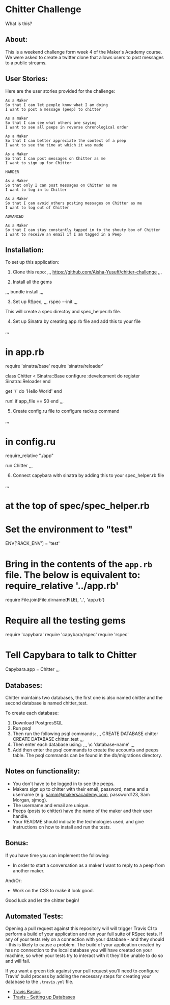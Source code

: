 Chitter Challenge
=================
  What is this?

About:
-------
This is a weekend challenge form week 4 of the Maker's Academy course. We were asked to create a twitter clone that allows users to post messages to a public streams.

User Stories:
-------
 Here are the user stories provided for the challenge: 
```
As a Maker
So that I can let people know what I am doing  
I want to post a message (peep) to chitter

As a maker
So that I can see what others are saying  
I want to see all peeps in reverse chronological order

As a Maker
So that I can better appreciate the context of a peep
I want to see the time at which it was made

As a Maker
So that I can post messages on Chitter as me
I want to sign up for Chitter

HARDER

As a Maker
So that only I can post messages on Chitter as me
I want to log in to Chitter

As a Maker
So that I can avoid others posting messages on Chitter as me
I want to log out of Chitter

ADVANCED

As a Maker
So that I can stay constantly tapped in to the shouty box of Chitter
I want to receive an email if I am tagged in a Peep
```

Installation:
-----

To set up this application:

1. Clone this repo:
,,,
https://github.com/Aisha-Yusuff/chitter-challenge
,,,

2. Install all the gems

,,,
bundle install
,,,

3. Set up RSpec, 
,,,
rspec --init
,,,

This will create a spec directoy and spec_helper.rb file.

4. Set up Sinatra by creating app.rb file and add this to your file 

,,,
# in app.rb

require 'sinatra/base'
require 'sinatra/reloader'

class Chitter < Sinatra::Base
  configure :development do
    register Sinatra::Reloader
  end

  get '/' do
    'Hello World'
  end

  run! if app_file == $0
end
,,,

5. Create config.ru file to configure rackup command

,,,
# in config.ru

require_relative "./app"

run Chitter
,,,

6. Connect capybara with sinatra by adding this to your spec_helper.rb file

,,,
# at the top of spec/spec_helper.rb

# Set the environment to "test"
ENV['RACK_ENV'] = 'test'

# Bring in the contents of the `app.rb` file. The below is equivalent to: require_relative '../app.rb'
require File.join(File.dirname(__FILE__), '..', 'app.rb')

# Require all the testing gems
require 'capybara'
require 'capybara/rspec'
require 'rspec'

# Tell Capybara to talk to Chitter
Capybara.app = Chitter
,,,

Databases:
------

Chitter maintains two databases, the first one is also named chitter and the second database is named chitter_test.

To create each database:

1. Download PostgresSQL
2. Run psql
3. Then run the following psql commands:
,,,
CREATE DATABASE chitter
CREATE DATABASE chitter_test
,,,
4. Then enter each database using:
,,,
\c 'database-name'
,,,
5. Add then enter the psql commands to create the accounts and peeps table. The psql commands can be found in the db/migrations directory.




Notes on functionality:
------

* You don't have to be logged in to see the peeps.
* Makers sign up to chitter with their email, password, name and a username (e.g. samm@makersacademy.com, password123, Sam Morgan, sjmog).
* The username and email are unique.
* Peeps (posts to chitter) have the name of the maker and their user handle.
* Your README should indicate the technologies used, and give instructions on how to install and run the tests.

Bonus:
-----

If you have time you can implement the following:

* In order to start a conversation as a maker I want to reply to a peep from another maker.

And/Or:

* Work on the CSS to make it look good.

Good luck and let the chitter begin!


Automated Tests:
-----

Opening a pull request against this repository will will trigger Travis CI to perform a build of your application and run your full suite of RSpec tests. If any of your tests rely on a connection with your database - and they should - this is likely to cause a problem. The build of your application created by has no connection to the local database you will have created on your machine, so when your tests try to interact with it they'll be unable to do so and will fail.

If you want a green tick against your pull request you'll need to configure Travis' build process by adding the necessary steps for creating your database to the `.travis.yml` file.

- [Travis Basics](https://docs.travis-ci.com/user/tutorial/)
- [Travis - Setting up Databases](https://docs.travis-ci.com/user/database-setup/)


